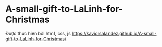 # A-small-gift-to-LaLinh-for-Christmas
Được thực hiện bởi html, css, js 
https://kaviorsalandez.github.io/A-small-gift-to-LaLinh-for-Christmas/
